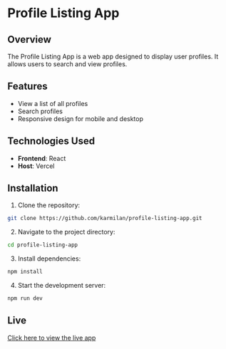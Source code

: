 # Profile Listing App

## Overview

The Profile Listing App is a web app designed to display user profiles. It allows users to search and view profiles.

## Features

- View a list of all profiles
- Search profiles
- Responsive design for mobile and desktop

## Technologies Used

- **Frontend**: React
- **Host**: Vercel

## Installation

1. Clone the repository:

```bash
git clone https://github.com/karmilan/profile-listing-app.git
```

2. Navigate to the project directory:

```bash
cd profile-listing-app
```

3. Install dependencies:

```bash
npm install
```

4. Start the development server:

```bash
npm run dev
```

## Live

[Click here to view the live app](https://profile-listing-app.vercel.app/)
